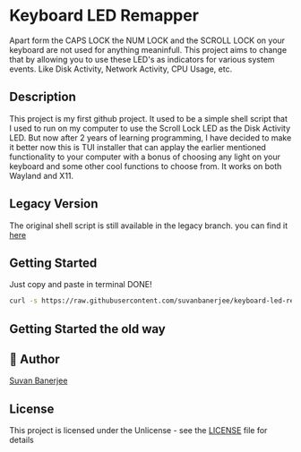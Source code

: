 # Keyboard LED Remapper


Apart form the CAPS LOCK the NUM LOCK and the SCROLL LOCK on your keyboard are not used for anything meaninfull. This project aims to change that by allowing you to use these LED's as indicators for various system events. Like Disk Activity, Network Activity, CPU Usage, etc.

## Description

This project is my first github project. It used to be a simple shell script that I used to run on my computer to use the Scroll Lock LED as the Disk Activity LED. But now after 2 years of learning programming, I have decided to make it better now this is TUI installer that can applay the earlier mentioned functionality to your computer with a bonus of choosing any light on your keyboard and some other cool functions to choose from. It works on both Wayland and X11.

## Legacy Version
The original shell script is still available in the legacy branch. you can find it [here](https://github.com/suvanbanerjee/keyboard-led-remapper/tree/legacy)

## Getting Started

Just copy and paste in terminal DONE!

```bash
curl -s https://raw.githubusercontent.com/suvanbanerjee/keyboard-led-remapper/main/installer.sh | bash
```

## Getting Started the old way


## 👥 Author

[Suvan Banerjee](https://github.com/suvanbanerjee)

## License

This project is licensed under the Unlicense - see the [LICENSE](https://github.com/suvanbanerjee/Keyboard-LED-Remapper/blob/main/LICENSE) file for details